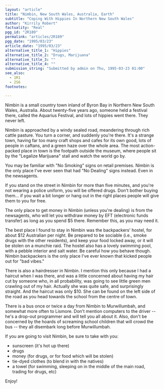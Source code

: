 ```yaml
---
layout: "article"
title: "Nimbin, New South Wales, Australia, Earth"
subtitle: "Coping With Hippies In Northern New South Wales"
author: "Kirrily Robert"
factuality: "Real"
pgg_id: "2R189"
permalink: "articles/2R189"
pgg_date: "1995/03/23"
article_date: "1995/03/23"
alternative_title_1: "Hippies"
alternative_title_2: "Drugs, Marijuana"
alternative_title_3: ""
alternative_title_4: ""
submission_string: "Submitted by admin on Thu, 1995-03-23 01:00"
see_also:
  - 1R1
  - 2S6
footnotes: 

---
```

<div>
<p>Nimbin is a small country town inland of Byron Bay in Northern New South Wales, Australia. About twenty-five years ago, someone held a festival there, called the Aquarius Festival, and lots of hippies went there. They never left.</p>
<p>Nimbin is approached by a windy sealed road, meandering through rich cattle pasture. You turn a corner, and suddenly you're there. It's a strange town, having far too many craft shops and cafes for its own good, lots of people in caftans, and a green haze over the whole area. The most action- packed place in town is the footpath outside the museum, where people sit by the "Legalize Marijuana" stall and watch the world go by.</p>
<p>You may be familiar with "No Smoking" signs on retail premises. Nimbin is the only place I've ever seen that had "No Dealing" signs instead. Even in the newsagents.</p>
<p>If you stand on the street in Nimbin for more than five minutes, and you're not wearing a police uniform, you will be offered drugs. Don't bother buying them... if you wait a bit longer or hang out in the right places people will give them to you for free.</p>
<p>The only place to get money in Nimbin (unless you're dealing) is from the newsagents, who will let you withdraw money by EFT (electronic funds transfer) as long as you spend $5 there. Remember this, as you may need it.</p>
<p>The best place I found to stay in Nimbin was the backpackers' hostel, for about $12 Australian per night. Be prepared to be sociable (i.e., smoke drugs with the other residents), and keep your food locked away, or it will be stolen on a munchie raid. The hostel also has a lovely swimming pool, with a pebble interior and salt water. Be careful how you behave though. Nimbin backpackers is the only place I've ever known that kicked people out for "bad vibes."</p>
<p>There is also a hairdresser in Nimbin. I mention this only because I had a haircut when I was there, and was a little concerned about having my hair cut by someone who, in all probability, was going to see little green men crawling out of my hair. Actually she was quite safe, and surprisingly straight. And the haircut was only $10. She can be found on the left side of the road as you head towards the school from the centre of town.</p>
<p>There is a bus once or twice a day from Nimbin to Murwillumbah, and somewhat more often to Lismore. Don't mention computers to the driver -- he's a drop-out programmer and will tell you all about it. Also, don't be concerned by the hoards of screaming school children that will crowd the bus -- they all disembark long before Murwillumbah.</p>
<p>If you are going to visit Nimbin, be sure to take with you:</p>
<ul>
<li>sunscreen (it's hot up there)</li>
<li>drugs</li>
<li>money (for drugs, or for food which will be stolen)</li>
<li>tie-dyed clothes (to blend in with the natives)</li>
<li>a towel (for swimming, sleeping on in the middle of the main road, trading for drugs, etc)</li>
</ul>
<p>Enjoy!</p>
</div>
